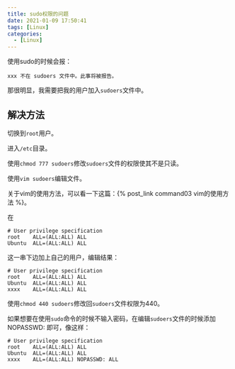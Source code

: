 ```yaml
---
title: sudo权限的问题
date: 2021-01-09 17:50:41
tags: [Linux]
categories: 
  - [Linux]
---
```

使用sudo的时候会报：
```
xxx 不在 sudoers 文件中。此事将被报告。
```

<!-- more -->

那很明显，我需要把我的用户加入`sudoers`文件中。

## 解决方法

切换到`root`用户。

进入`/etc`目录。

使用`chmod 777 sudoers`修改`sudoers`文件的权限使其不是只读。

使用`vim sudoers`编辑文件。

关于vim的使用方法，可以看一下这篇：{% post_link command03 vim的使用方法 %}。

在
```
# User privilege specification
root    ALL=(ALL:ALL) ALL
Ubuntu  ALL=(ALL:ALL) ALL
```
这一串下边加上自己的用户，编辑结果：
```
# User privilege specification
root    ALL=(ALL:ALL) ALL
Ubuntu  ALL=(ALL:ALL) ALL
xxxx    ALL=(ALL:ALL) ALL
```

使用`chmod 440 sudoers`修改回`sudoers`文件权限为440。

如果想要在使用`sudo`命令的时候不输入密码，在编辑`sudoers`文件的时候添加NOPASSWD: 即可，像这样：
```
# User privilege specification
root    ALL=(ALL:ALL) ALL
Ubuntu  ALL=(ALL:ALL) ALL
xxxx    ALL=(ALL:ALL) NOPASSWD: ALL
```